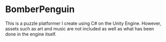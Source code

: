 # BomberPenguin
This is a puzzle platformer I create using C# on the Unity Engine.
However, assets such as art and music are not included as well as what has been done in the engine itself.
